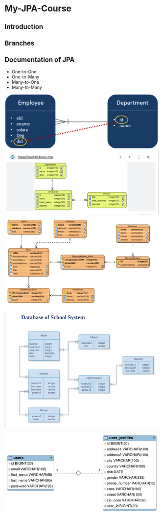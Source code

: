 # My-JPA-Course
## Introduction
## Branches
## Documentation of JPA
 * One-to-One
 * One-to-Many
 * Many-to-One
 * Many-to-Many

![two-entities.png](img_3.png)
![img.png](img.png)
![img_1.png](img_1.png)
![img_2.png](img_2.png)

![img_4.png](img_4.png)